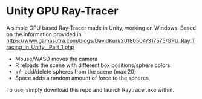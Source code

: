 # Unity GPU Ray-Tracer
A simple GPU based Ray-Tracer made in Unity, working on Windows.
Based on the information provided in https://www.gamasutra.com/blogs/DavidKuri/20180504/317575/GPU_Ray_Tracing_in_Unity__Part_1.php

- Mouse/WASD moves the camera
- R reloads the scene with different box positions/sphere colors
- +/- add/delete spheres from the scene (max 20)
- Space adds a random amount of force to the spheres

To use, simply download this repo and launch Raytracer.exe within. 
